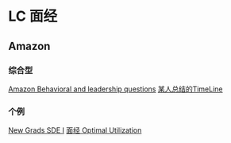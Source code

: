 # LC 面经

## Amazon
### 综合型
[Amazon Behavioral and leadership questions](https://leetcode.com/discuss/interview-question/437082/amazon-behavioral-questions-leadership-principles-lp)
[某人总结的TimeLine](https://leetcode.com/discuss/general-discussion/435775/amazon-sde-new-grad-timeline)
### 个例
[New Grads SDE I](https://leetcode.com/discuss/interview-experience/434007/amazon-aws-sde-1-offer)
[面经 Optimal Utilization](https://leetcode.com/discuss/interview-question/373202/amazon-oa-2019-optimal-utilization)

